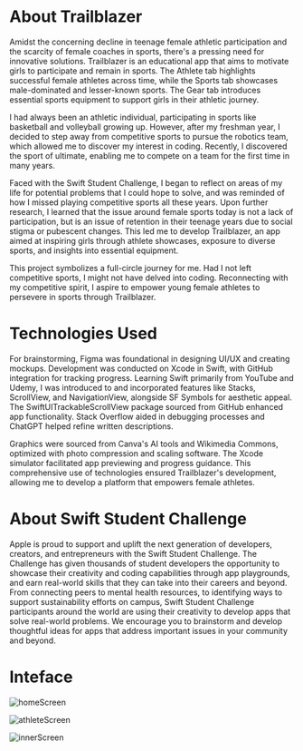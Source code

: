 
# About Trailblazer
Amidst the concerning decline in teenage female athletic participation and the scarcity of female coaches in sports, there's a pressing need for innovative solutions. Trailblazer is an educational app that aims to motivate girls to participate and remain in sports. The Athlete tab highlights successful female athletes across time, while the Sports tab showcases male-dominated and lesser-known sports. The Gear tab introduces essential sports equipment to support girls in their athletic journey. 

I had always been an athletic individual, participating in sports like basketball and volleyball growing up. However, after my freshman year, I decided to step away from competitive sports to pursue the robotics team, which allowed me to discover my interest in coding. Recently, I discovered the sport of ultimate, enabling me to compete on a team for the first time in many years. 

Faced with the Swift Student Challenge, I began to reflect on areas of my life for potential problems that I could hope to solve, and was reminded of how I missed playing competitive sports all these years. Upon further research, I learned that the issue around female sports today is not a lack of participation, but is an issue of retention in their teenage years due to social stigma or pubescent changes. This led me to develop Trailblazer, an app aimed at inspiring girls through athlete showcases, exposure to diverse sports, and insights into essential equipment.

This project symbolizes a full-circle journey for me. Had I not left competitive sports, I might not have delved into coding. Reconnecting with my competitive spirit, I aspire to empower young female athletes to persevere in sports through Trailblazer.

# Technologies Used 
For brainstorming, Figma was foundational in designing UI/UX and creating mockups. Development was conducted on Xcode in Swift, with GitHub integration for tracking progress. Learning Swift primarily from YouTube and Udemy, I was introduced to and incorporated features like Stacks, ScrollView, and NavigationView, alongside SF Symbols for aesthetic appeal. The SwiftUITrackableScrollView package sourced from GitHub enhanced app functionality. Stack Overflow aided in debugging processes and ChatGPT helped refine written descriptions.

Graphics were sourced from Canva's AI tools and Wikimedia Commons, optimized with photo compression and scaling software. The Xcode simulator facilitated app previewing and progress guidance. This comprehensive use of technologies ensured Trailblazer's development, allowing me to develop a platform that empowers female athletes. 

# About Swift Student Challenge
Apple is proud to support and uplift the next generation of developers, creators, and entrepreneurs with the Swift Student Challenge. The Challenge has given thousands of student developers the opportunity to showcase their creativity and coding capabilities through app playgrounds, and earn real-world skills that they can take into their careers and beyond. From connecting peers to mental health resources, to identifying ways to support sustainability efforts on campus, Swift Student Challenge participants around the world are using their creativity to develop apps that solve real-world problems. We encourage you to brainstorm and develop thoughtful ideas for apps that address important issues in your community and beyond.

# Inteface

![homeScreen](https://github.com/alvinacchow/sportsApp/assets/127649620/e74caf13-0142-4437-a11c-9117b6795be9)

![athleteScreen](https://github.com/alvinacchow/sportsApp/assets/127649620/970bbc3e-24e3-4e33-ad3c-7a6fc502c6f6)

![innerScreen](https://github.com/alvinacchow/sportsApp/assets/127649620/169b0472-31e2-43be-857c-84f894a780d7)
